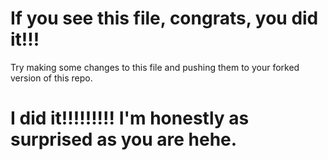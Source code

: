 # If you see this file, congrats, you did it!!!

Try making some changes to this file and pushing them to your forked version of this repo.

# I did it!!!!!!!!! I'm honestly as surprised as you are hehe.
